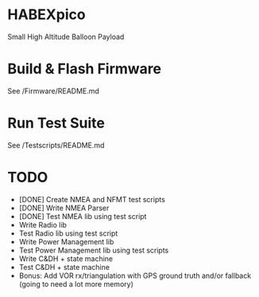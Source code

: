 # HABEXpico
Small High Altitude Balloon Payload

# Build & Flash Firmware
See /Firmware/README.md

# Run Test Suite
See /Testscripts/README.md

# TODO

- [DONE] Create NMEA and NFMT test scripts
- [DONE] Write NMEA Parser
- [DONE] Test NMEA lib using test script
- Write Radio lib
- Test Radio lib using test script
- Write Power Management lib
- Test Power Management lib using test scripts
- Write C&DH + state machine
- Test C&DH + state machine
- Bonus: Add VOR rx/triangulation with GPS ground truth and/or fallback (going to need a lot more memory)
